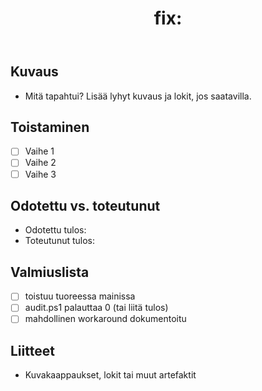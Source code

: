 ﻿---
name: Bug Report
title: "fix: "
labels: [bug]
assignees: []
---

## Kuvaus
- Mitä tapahtui? Lisää lyhyt kuvaus ja lokit, jos saatavilla.

## Toistaminen
- [ ] Vaihe 1
- [ ] Vaihe 2
- [ ] Vaihe 3

## Odotettu vs. toteutunut
- Odotettu tulos:
- Toteutunut tulos:

## Valmiuslista
- [ ] toistuu tuoreessa mainissa
- [ ] audit.ps1 palauttaa 0 (tai liitä tulos)
- [ ] mahdollinen workaround dokumentoitu

## Liitteet
- Kuvakaappaukset, lokit tai muut artefaktit
